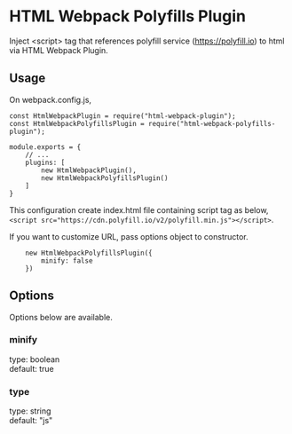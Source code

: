 # HTML Webpack Polyfills Plugin
Inject &lt;script> tag that references polyfill service (https://polyfill.io) to html via HTML Webpack Plugin.
## Usage
On webpack.config.js,
```
const HtmlWebpackPlugin = require("html-webpack-plugin");
const HtmlWebpackPolyfillsPlugin = require("html-webpack-polyfills-plugin");

module.exports = {
    // ...
    plugins: [
        new HtmlWebpackPlugin(),
        new HtmlWebpackPolyfillsPlugin()
    ]
}
```
This configuration create index.html file containing script tag as below,  
`<script src="https://cdn.polyfill.io/v2/polyfill.min.js"></script>`.

If you want to customize URL, pass options object to constructor.
```
    new HtmlWebpackPolyfillsPlugin({
        minify: false
    })
```
## Options
Options below are available.
### minify
type: boolean  
default: true
### type
type: string  
default: "js"
